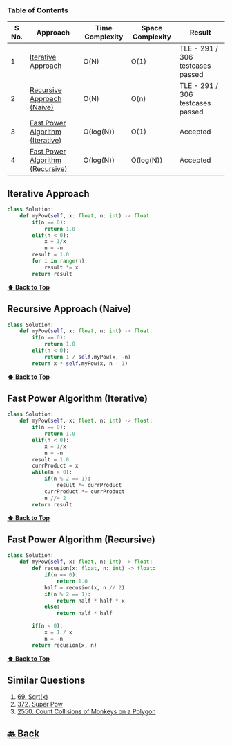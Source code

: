 ### Table of Contents

| S No. | Approach                                                              | Time Complexity | Space Complexity | Result                           |
| ----- | --------------------------------------------------------------------- | --------------- | ---------------- | -------------------------------- |
| 1     | [Iterative Approach](#Iterative-Approach)                             | O(N)            | O(1)             | TLE - 291 / 306 testcases passed |
| 2     | [Recursive Approach (Naive)](#Recursive-Approach-(Naive))             | O(N)            | O(n)             | TLE - 291 / 306 testcases passed |
| 3     | [Fast Power Algorithm (Iterative)](#Fast-Power-Algorithm-(Iterative)) | O(log(N))       | O(1)             | Accepted                         |
| 4     | [Fast Power Algorithm (Recursive)](#Fast-Power-Algorithm-(Recursive)) | O(log(N))       | O(log(N))        | Accepted                         |

### <h2>Iterative Approach</h2>

```py
class Solution:
    def myPow(self, x: float, n: int) -> float:
        if(n == 0):
            return 1.0
        elif(n < 0):
            x = 1/x
            n = -n
        result = 1.0
        for i in range(n):
            result *= x
        return result
```

**[⬆ Back to Top](#table-of-contents)**

### <h2>Recursive Approach (Naive)</h2>

```py
class Solution:
    def myPow(self, x: float, n: int) -> float:
        if(n == 0):
            return 1.0
        elif(n < 0):
            return 1 / self.myPow(x, -n)
        return x * self.myPow(x, n - 1)
```

**[⬆ Back to Top](#table-of-contents)**

### <h2>Fast Power Algorithm (Iterative)</h2>

```py
class Solution:
    def myPow(self, x: float, n: int) -> float:
        if(n == 0):
            return 1.0
        elif(n < 0):
            x = 1/x
            n = -n
        result = 1.0
        currProduct = x
        while(n > 0):
            if(n % 2 == 1):
                result *= currProduct
            currProduct *= currProduct
            n //= 2
        return result
```

**[⬆ Back to Top](#table-of-contents)**

### <h2>Fast Power Algorithm (Recursive)</h2>

```py
class Solution:
    def myPow(self, x: float, n: int) -> float:
        def recusion(x: float, n: int) -> float:
            if(n == 0):
                return 1.0
            half = recusion(x, n // 2)
            if(n % 2 == 1):
                return half * half * x
            else:
                return half * half

        if(n < 0):
            x = 1 / x
            n = -n
        return recusion(x, n)
```

**[⬆ Back to Top](#table-of-contents)**

<h2>Similar Questions</h2>

1. <a href="https://leetcode.com/problems/sqrtx/">69. Sqrt(x)</a>
2. <a href="https://leetcode.com/problems/super-pow/">372. Super Pow</a>
3. <a href="https://leetcode.com/problems/count-collisions-of-monkeys-on-a-polygon/description/">2550. Count Collisions of Monkeys on a Polygon</a>

<h2><a href="https://github.com/sanjay9616/Striver-180/blob/master/README.md"> 🔙 Back</a></h2>
